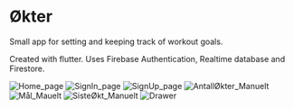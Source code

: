 # Økter

Small app for setting and keeping track of workout goals.

Created with flutter. Uses Firebase Authentication, Realtime database and Firestore.

![Home_page](https://user-images.githubusercontent.com/46966246/195313871-082a74d9-7a01-4f2c-b5ef-16e926f810ae.png)
![SignIn_page](https://user-images.githubusercontent.com/46966246/195313858-e6b93260-d646-4750-9e84-dec15928e298.png)
![SignUp_page](https://user-images.githubusercontent.com/46966246/195313861-05b3f866-59de-4cfe-88f3-572697976361.png)
![AntallØkter_Manuelt](https://user-images.githubusercontent.com/46966246/195313867-b9511f7c-dc39-40ac-a1ff-8259db0e4aef.png)
![Mål_Mauelt](https://user-images.githubusercontent.com/46966246/195313872-272c5560-5948-48f2-91df-6f660670a13e.png)
![SisteØkt_Manuelt](https://user-images.githubusercontent.com/46966246/195313863-da86f97d-fbed-42e0-a0dd-5ecd624e0eb0.png)
![Drawer](https://user-images.githubusercontent.com/46966246/195313869-d0cf9ed2-39c4-4df6-b9a6-c0b8eefb9a37.png)
